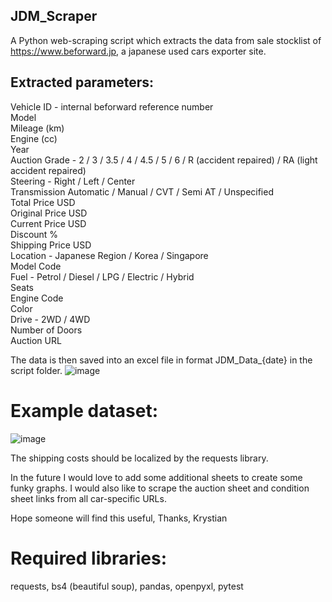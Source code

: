 ﻿## JDM_Scraper

A Python web-scraping script which extracts the data from sale stocklist of https://www.beforward.jp, a japanese used cars exporter site.

## Extracted parameters:
Vehicle ID - internal beforward reference number <br />
Model <br />
Mileage (km) <br />
Engine (cc) <br />
Year <br />
Auction Grade - 2 / 3 / 3.5 / 4 / 4.5 / 5 / 6 / R (accident repaired) / RA (light accident repaired) <br />
Steering - Right / Left / Center <br />
Transmission Automatic / Manual / CVT / Semi AT / Unspecified <br />
Total Price USD <br />
Original Price USD <br />
Current Price USD <br />
Discount % <br />
Shipping Price USD <br />
Location - Japanese Region / Korea / Singapore <br />
Model Code <br />
Fuel - Petrol / Diesel / LPG / Electric / Hybrid <br />
Seats <br />
Engine Code <br />
Color <br />
Drive - 2WD / 4WD <br />
Number of Doors <br />
Auction URL <br />

The data is then saved into an excel file in format JDM_Data_{date} in the script folder.
![image](https://user-images.githubusercontent.com/96234810/234986258-97b7fea3-4976-4d16-82fd-a7d84d16663d.png)

# Example dataset:
![image](https://user-images.githubusercontent.com/96234810/234986347-eaa25df8-0a6e-49d9-9fe4-df42d6633a1a.png)

The shipping costs should be localized by the requests library.

In the future I would love to add some additional sheets to create some funky graphs.
I would also like to scrape the auction sheet and condition sheet links from all car-specific URLs.

Hope someone will find this useful,
Thanks,
Krystian 

# Required libraries:
requests, bs4 (beautiful soup), pandas, openpyxl, pytest
